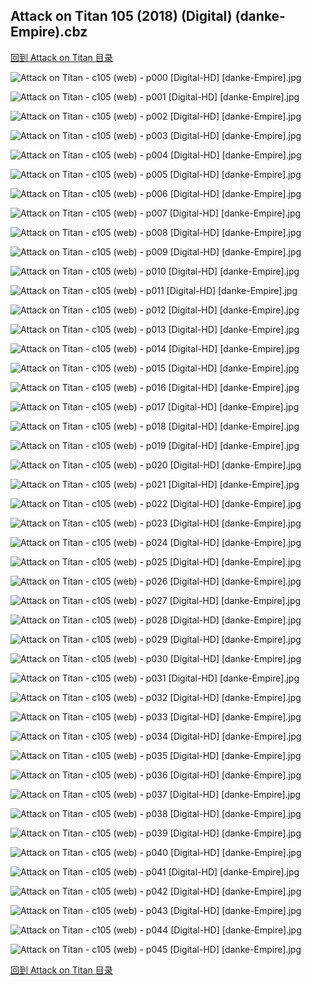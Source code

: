 ## Attack on Titan 105 (2018) (Digital) (danke-Empire).cbz


[回到 Attack on Titan 目录](https://github.com/alicewish/markdown/blob/master/series/Attack-on-Titan.md)


![Attack on Titan - c105 (web) - p000 [Digital-HD] [danke-Empire].jpg](https://wx1.sinaimg.cn/large/6a9fdecaly1fralce9e99j21j82cw1kx.jpg)

![Attack on Titan - c105 (web) - p001 [Digital-HD] [danke-Empire].jpg](https://wx1.sinaimg.cn/large/6a9fdecaly1fralcms1wqj21kl2cw4qr.jpg)

![Attack on Titan - c105 (web) - p002 [Digital-HD] [danke-Empire].jpg](https://wx1.sinaimg.cn/large/6a9fdecaly1fralcwk0noj21kl2cwnpe.jpg)

![Attack on Titan - c105 (web) - p003 [Digital-HD] [danke-Empire].jpg](https://wx1.sinaimg.cn/large/6a9fdecaly1frald2vhrqj21kl2cwx6p.jpg)

![Attack on Titan - c105 (web) - p004 [Digital-HD] [danke-Empire].jpg](https://wx1.sinaimg.cn/large/6a9fdecaly1frald9rfhqj21kl2cwhdu.jpg)

![Attack on Titan - c105 (web) - p005 [Digital-HD] [danke-Empire].jpg](https://wx1.sinaimg.cn/large/6a9fdecaly1fraldezhmxj21kl2cw1ky.jpg)

![Attack on Titan - c105 (web) - p006 [Digital-HD] [danke-Empire].jpg](https://wx1.sinaimg.cn/large/6a9fdecaly1fraldktl51j21kl2cw1kz.jpg)

![Attack on Titan - c105 (web) - p007 [Digital-HD] [danke-Empire].jpg](https://wx1.sinaimg.cn/large/6a9fdecaly1fraldua0oqj21kl2cwhdu.jpg)

![Attack on Titan - c105 (web) - p008 [Digital-HD] [danke-Empire].jpg](https://wx1.sinaimg.cn/large/6a9fdecaly1frale0n3t5j21kl2cw4qq.jpg)

![Attack on Titan - c105 (web) - p009 [Digital-HD] [danke-Empire].jpg](https://wx1.sinaimg.cn/large/6a9fdecaly1frale99pukj21kl2cwu0y.jpg)

![Attack on Titan - c105 (web) - p010 [Digital-HD] [danke-Empire].jpg](https://wx1.sinaimg.cn/large/6a9fdecaly1fralefkmpxj21kl2cwu0y.jpg)

![Attack on Titan - c105 (web) - p011 [Digital-HD] [danke-Empire].jpg](https://wx1.sinaimg.cn/large/6a9fdecaly1fralelekfgj21kl2cw7wi.jpg)

![Attack on Titan - c105 (web) - p012 [Digital-HD] [danke-Empire].jpg](https://wx1.sinaimg.cn/large/6a9fdecaly1fraleqlda0j21kl2cwe82.jpg)

![Attack on Titan - c105 (web) - p013 [Digital-HD] [danke-Empire].jpg](https://wx1.sinaimg.cn/large/6a9fdecaly1fralevwm27j21kl2cwhdu.jpg)

![Attack on Titan - c105 (web) - p014 [Digital-HD] [danke-Empire].jpg](https://wx1.sinaimg.cn/large/6a9fdecaly1fralf15ry6j21kl2cwu0y.jpg)

![Attack on Titan - c105 (web) - p015 [Digital-HD] [danke-Empire].jpg](https://wx1.sinaimg.cn/large/6a9fdecaly1fralf8a58aj21kl2cwhdu.jpg)

![Attack on Titan - c105 (web) - p016 [Digital-HD] [danke-Empire].jpg](https://wx1.sinaimg.cn/large/6a9fdecaly1fralfk4dqaj21kl2cwx6q.jpg)

![Attack on Titan - c105 (web) - p017 [Digital-HD] [danke-Empire].jpg](https://wx1.sinaimg.cn/large/6a9fdecaly1fralfrggujj21kl2cwx6q.jpg)

![Attack on Titan - c105 (web) - p018 [Digital-HD] [danke-Empire].jpg](https://wx1.sinaimg.cn/large/6a9fdecaly1fralg1kwflj21kl2cwx6q.jpg)

![Attack on Titan - c105 (web) - p019 [Digital-HD] [danke-Empire].jpg](https://wx1.sinaimg.cn/large/6a9fdecaly1fralg7i9qsj21kl2cwb2a.jpg)

![Attack on Titan - c105 (web) - p020 [Digital-HD] [danke-Empire].jpg](https://wx1.sinaimg.cn/large/6a9fdecaly1fralge9zxaj21kl2cwhdu.jpg)

![Attack on Titan - c105 (web) - p021 [Digital-HD] [danke-Empire].jpg](https://wx1.sinaimg.cn/large/6a9fdecaly1fralgn3hp9j21kl2cwe82.jpg)

![Attack on Titan - c105 (web) - p022 [Digital-HD] [danke-Empire].jpg](https://wx1.sinaimg.cn/large/6a9fdecaly1fralgtp69fj21kl2cwx6q.jpg)

![Attack on Titan - c105 (web) - p023 [Digital-HD] [danke-Empire].jpg](https://wx1.sinaimg.cn/large/6a9fdecaly1fralh0jdjhj21kl2cwqv6.jpg)

![Attack on Titan - c105 (web) - p024 [Digital-HD] [danke-Empire].jpg](https://wx1.sinaimg.cn/large/6a9fdecaly1fralh5gldij21kl2cwhdu.jpg)

![Attack on Titan - c105 (web) - p025 [Digital-HD] [danke-Empire].jpg](https://wx1.sinaimg.cn/large/6a9fdecaly1fralhaozt4j21kl2cwkjm.jpg)

![Attack on Titan - c105 (web) - p026 [Digital-HD] [danke-Empire].jpg](https://wx1.sinaimg.cn/large/6a9fdecaly1fralhg6iyzj21kl2cw4qq.jpg)

![Attack on Titan - c105 (web) - p027 [Digital-HD] [danke-Empire].jpg](https://wx1.sinaimg.cn/large/6a9fdecaly1fralhmo3rpj21kl2cwb2a.jpg)

![Attack on Titan - c105 (web) - p028 [Digital-HD] [danke-Empire].jpg](https://wx1.sinaimg.cn/large/6a9fdecaly1fralhv0iipj21kl2cw7wi.jpg)

![Attack on Titan - c105 (web) - p029 [Digital-HD] [danke-Empire].jpg](https://wx1.sinaimg.cn/large/6a9fdecaly1frali0e375j21kl2cwu0x.jpg)

![Attack on Titan - c105 (web) - p030 [Digital-HD] [danke-Empire].jpg](https://wx1.sinaimg.cn/large/6a9fdecaly1frali5ynmuj21kl2cwb2a.jpg)

![Attack on Titan - c105 (web) - p031 [Digital-HD] [danke-Empire].jpg](https://wx1.sinaimg.cn/large/6a9fdecaly1fralifl3xgj21kl2cw7wj.jpg)

![Attack on Titan - c105 (web) - p032 [Digital-HD] [danke-Empire].jpg](https://wx1.sinaimg.cn/large/6a9fdecaly1fraliltlydj21kl2cwkjm.jpg)

![Attack on Titan - c105 (web) - p033 [Digital-HD] [danke-Empire].jpg](https://wx1.sinaimg.cn/large/6a9fdecaly1fralis4wkxj21kl2cwqv5.jpg)

![Attack on Titan - c105 (web) - p034 [Digital-HD] [danke-Empire].jpg](https://wx1.sinaimg.cn/large/6a9fdecaly1fralixuafmj21kl2cwu0x.jpg)

![Attack on Titan - c105 (web) - p035 [Digital-HD] [danke-Empire].jpg](https://wx1.sinaimg.cn/large/6a9fdecaly1fralj3v06oj21kl2cw1ky.jpg)

![Attack on Titan - c105 (web) - p036 [Digital-HD] [danke-Empire].jpg](https://wx1.sinaimg.cn/large/6a9fdecaly1fraljbxhdej21kl2cwb2a.jpg)

![Attack on Titan - c105 (web) - p037 [Digital-HD] [danke-Empire].jpg](https://wx1.sinaimg.cn/large/6a9fdecaly1fraljgwn30j21kl2cwu0x.jpg)

![Attack on Titan - c105 (web) - p038 [Digital-HD] [danke-Empire].jpg](https://wx1.sinaimg.cn/large/6a9fdecaly1fraljmqcm8j21kl2cw1ky.jpg)

![Attack on Titan - c105 (web) - p039 [Digital-HD] [danke-Empire].jpg](https://wx1.sinaimg.cn/large/6a9fdecaly1fraljri79bj21kl2cw7wi.jpg)

![Attack on Titan - c105 (web) - p040 [Digital-HD] [danke-Empire].jpg](https://wx1.sinaimg.cn/large/6a9fdecaly1fraljwbedpj21kl2cwnpd.jpg)

![Attack on Titan - c105 (web) - p041 [Digital-HD] [danke-Empire].jpg](https://wx1.sinaimg.cn/large/6a9fdecaly1fralk153icj21kl2cwx6p.jpg)

![Attack on Titan - c105 (web) - p042 [Digital-HD] [danke-Empire].jpg](https://wx1.sinaimg.cn/large/6a9fdecaly1fralk9ff8nj21kl2cw1ky.jpg)

![Attack on Titan - c105 (web) - p043 [Digital-HD] [danke-Empire].jpg](https://wx1.sinaimg.cn/large/6a9fdecaly1fralkdpcpej21kl2cw1ky.jpg)

![Attack on Titan - c105 (web) - p044 [Digital-HD] [danke-Empire].jpg](https://wx1.sinaimg.cn/large/6a9fdecaly1fralkj3uv8j21kl2cwu0x.jpg)

![Attack on Titan - c105 (web) - p045 [Digital-HD] [danke-Empire].jpg](https://wx1.sinaimg.cn/large/6a9fdecaly1fralkqaj46j21kl2cwb2a.jpg)

[回到 Attack on Titan 目录](https://github.com/alicewish/markdown/blob/master/series/Attack-on-Titan.md)

